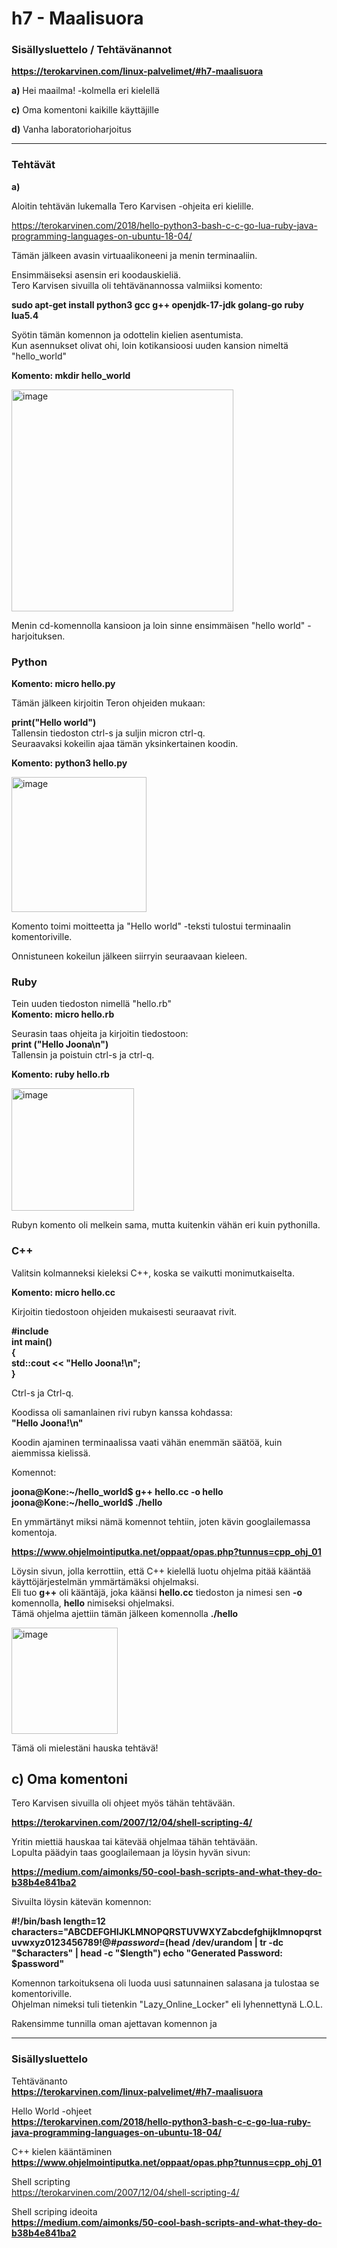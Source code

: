 # h7 - Maalisuora  

### Sisällysluettelo / Tehtävänannot  

**https://terokarvinen.com/linux-palvelimet/#h7-maalisuora**  

**a)** Hei maailma! -kolmella eri kielellä  

**c)** Oma komentoni kaikille käyttäjille  

**d)** Vanha laboratorioharjoitus  

---

### Tehtävät  

**a)** 

Aloitin tehtävän lukemalla Tero Karvisen -ohjeita eri kielille.  

https://terokarvinen.com/2018/hello-python3-bash-c-c-go-lua-ruby-java-programming-languages-on-ubuntu-18-04/  

Tämän jälkeen avasin virtuaalikoneeni ja menin terminaaliin.  

Ensimmäiseksi asensin eri koodauskieliä.  
Tero Karvisen sivuilla oli tehtävänannossa valmiiksi komento:  

**sudo apt-get install python3 gcc g++ openjdk-17-jdk golang-go ruby lua5.4**  

Syötin tämän komennon ja odottelin kielien asentumista.  
Kun asennukset olivat ohi, loin kotikansioosi uuden kansion nimeltä "hello_world"  

**Komento: mkdir hello_world**  

<img width="355" alt="image" src="https://github.com/user-attachments/assets/c0ce673e-33ae-43f5-8b3b-74483a6a4a36" />  

Menin cd-komennolla kansioon ja loin sinne ensimmäisen "hello world" -harjoituksen.  

### Python

**Komento: micro hello.py**  

Tämän jälkeen kirjoitin Teron ohjeiden mukaan:  

**print("Hello world")**  
Tallensin tiedoston ctrl-s ja suljin micron ctrl-q.  
Seuraavaksi kokeilin ajaa tämän yksinkertainen koodin.  

**Komento: python3 hello.py**  

<img width="216" alt="image" src="https://github.com/user-attachments/assets/a4d47632-54ff-490d-b2e8-56ab78d0670e" />  

Komento toimi moitteetta ja "Hello world" -teksti tulostui terminaalin komentoriville.  

Onnistuneen kokeilun jälkeen siirryin seuraavaan kieleen.  

### Ruby  

Tein uuden tiedoston nimellä "hello.rb"  
**Komento: micro hello.rb**  

Seurasin taas ohjeita ja kirjoitin tiedostoon:  
**print ("Hello Joona\n")**  
Tallensin ja poistuin ctrl-s ja ctrl-q.  

**Komento: ruby hello.rb**  

<img width="196" alt="image" src="https://github.com/user-attachments/assets/c7773cc4-8a7d-4a34-ab23-6194a2b7e630" />  

Rubyn komento oli melkein sama, mutta kuitenkin vähän eri kuin pythonilla.  

### C++  

Valitsin kolmanneksi kieleksi C++, koska se vaikutti monimutkaiselta.  

**Komento: micro hello.cc**  

Kirjoitin tiedostoon ohjeiden mukaisesti seuraavat rivit.  

**#include <iostream>  
int main()  
{  
 std::cout << "Hello Joona!\n";  
}**  

Ctrl-s ja Ctrl-q.  

Koodissa oli samanlainen rivi rubyn kanssa kohdassa:  
**"Hello Joona!\n"**  

Koodin ajaminen terminaalissa vaati vähän enemmän säätöä, kuin aiemmissa kielissä.  

Komennot:  

**joona@Kone:~/hello_world$ g++ hello.cc -o hello**  
**joona@Kone:~/hello_world$ ./hello**  

En ymmärtänyt miksi nämä komennot tehtiin, joten kävin googlailemassa komentoja.  

**https://www.ohjelmointiputka.net/oppaat/opas.php?tunnus=cpp_ohj_01**  

Löysin sivun, jolla kerrottiin, että C++ kielellä luotu ohjelma pitää kääntää käyttöjärjestelmän ymmärtämäksi ohjelmaksi.  
Eli tuo **g++** oli kääntäjä, joka käänsi **hello.cc** tiedoston ja nimesi sen **-o** komennolla, **hello** nimiseksi ohjelmaksi.  
Tämä ohjelma ajettiin tämän jälkeen komennolla **./hello**  

<img width="170" alt="image" src="https://github.com/user-attachments/assets/64129db1-1f65-4b86-908b-e35d4a576d1d" />  

Tämä oli mielestäni hauska tehtävä!  

## c) Oma komentoni  

Tero Karvisen sivuilla oli ohjeet myös tähän tehtävään.  

**https://terokarvinen.com/2007/12/04/shell-scripting-4/**  

Yritin miettiä hauskaa tai kätevää ohjelmaa tähän tehtävään.  
Lopulta päädyin taas googlailemaan ja löysin hyvän sivun:  

**https://medium.com/aimonks/50-cool-bash-scripts-and-what-they-do-b38b4e841ba2**  

Sivuilta löysin kätevän komennon:  

**#!/bin/bash
length=12
characters="ABCDEFGHIJKLMNOPQRSTUVWXYZabcdefghijklmnopqrstuvwxyz0123456789!@#$%^&*()"
password=$(head /dev/urandom | tr -dc "$characters" | head -c "$length")
echo "Generated Password: $password"**  

Komennon tarkoituksena oli luoda uusi satunnainen salasana ja tulostaa se komentoriville.  
Ohjelman nimeksi tuli tietenkin "Lazy_Online_Locker" eli lyhennettynä L.O.L.  






Rakensimme tunnilla oman ajettavan komennon ja 

---

### Sisällysluettelo  

Tehtävänanto  
**https://terokarvinen.com/linux-palvelimet/#h7-maalisuora**  

Hello World -ohjeet  
**https://terokarvinen.com/2018/hello-python3-bash-c-c-go-lua-ruby-java-programming-languages-on-ubuntu-18-04/**    

C++ kielen kääntäminen  
**https://www.ohjelmointiputka.net/oppaat/opas.php?tunnus=cpp_ohj_01**   

Shell scripting  
https://terokarvinen.com/2007/12/04/shell-scripting-4/  

Shell scriping ideoita  
**https://medium.com/aimonks/50-cool-bash-scripts-and-what-they-do-b38b4e841ba2**  
